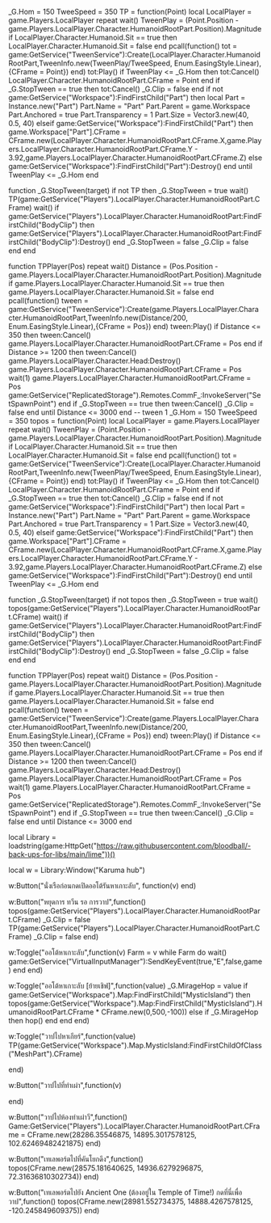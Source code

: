 _G.Hom = 150
TweeSpeed = 350
TP = function(Point)
local LocalPlayer = game.Players.LocalPlayer 
	repeat wait()
		TweenPlay = (Point.Position - game.Players.LocalPlayer.Character.HumanoidRootPart.Position).Magnitude
		if LocalPlayer.Character.Humanoid.Sit == true then 
			LocalPlayer.Character.Humanoid.Sit = false 
		end
		pcall(function() 
			tot = game:GetService("TweenService"):Create(LocalPlayer.Character.HumanoidRootPart,TweenInfo.new(TweenPlay/TweeSpeed, Enum.EasingStyle.Linear),{CFrame = Point})
		end)
		tot:Play()
		if TweenPlay <= _G.Hom then
			tot:Cancel()
			LocalPlayer.Character.HumanoidRootPart.CFrame = Point
		end
		if _G.StopTween == true then
			tot:Cancel()
			_G.Clip = false
		end
		if not game:GetService("Workspace"):FindFirstChild("Part") then
			local Part = Instance.new("Part")
                Part.Name = "Part"
                Part.Parent = game.Workspace
                Part.Anchored = true
                Part.Transparency = 1
                Part.Size = Vector3.new(40, 0.5, 40)
            elseif game:GetService("Workspace"):FindFirstChild("Part") then
                game.Workspace["Part"].CFrame = CFrame.new(LocalPlayer.Character.HumanoidRootPart.CFrame.X,game.Players.LocalPlayer.Character.HumanoidRootPart.CFrame.Y - 3.92,game.Players.LocalPlayer.Character.HumanoidRootPart.CFrame.Z)
			else
           	 game:GetService("Workspace"):FindFirstChild("Part"):Destroy()
        	end
	until TweenPlay <= _G.Hom
end

function _G.StopTween(target)
    if not TP then
       _G.StopTween = true
       wait()
             TP(game:GetService("Players").LocalPlayer.Character.HumanoidRootPart.CFrame)
       wait()
        if game:GetService("Players").LocalPlayer.Character.HumanoidRootPart:FindFirstChild("BodyClip") then
           game:GetService("Players").LocalPlayer.Character.HumanoidRootPart:FindFirstChild("BodyClip"):Destroy()
        end
        _G.StopTween = false
        _G.Clip = false
    end
end

function TPPlayer(Pos)
	repeat wait()
		Distance = (Pos.Position - game.Players.LocalPlayer.Character.HumanoidRootPart.Position).Magnitude
		if game.Players.LocalPlayer.Character.Humanoid.Sit == true then game.Players.LocalPlayer.Character.Humanoid.Sit = false end
		pcall(function() tween = game:GetService("TweenService"):Create(game.Players.LocalPlayer.Character.HumanoidRootPart,TweenInfo.new(Distance/200, Enum.EasingStyle.Linear),{CFrame = Pos}) end)
		tween:Play()
		if Distance <= 350 then
			tween:Cancel()
			game.Players.LocalPlayer.Character.HumanoidRootPart.CFrame = Pos
		end
		if Distance >= 1200 then
			tween:Cancel()
			game.Players.LocalPlayer.Character.Head:Destroy()
			game.Players.LocalPlayer.Character.HumanoidRootPart.CFrame = Pos
			wait(1)
			game.Players.LocalPlayer.Character.HumanoidRootPart.CFrame = Pos
			game:GetService("ReplicatedStorage").Remotes.CommF_:InvokeServer("SetSpawnPoint")
		end
		if _G.StopTween == true then
			tween:Cancel()
			_G.Clip = false
		end
	until Distance <= 3000
end
-- tween 1
_G.Hom = 150
TweeSpeed = 350
topos = function(Point)
local LocalPlayer = game.Players.LocalPlayer 
	repeat wait()
		TweenPlay = (Point.Position - game.Players.LocalPlayer.Character.HumanoidRootPart.Position).Magnitude
		if LocalPlayer.Character.Humanoid.Sit == true then 
			LocalPlayer.Character.Humanoid.Sit = false 
		end
		pcall(function() 
			tot = game:GetService("TweenService"):Create(LocalPlayer.Character.HumanoidRootPart,TweenInfo.new(TweenPlay/TweeSpeed, Enum.EasingStyle.Linear),{CFrame = Point})
		end)
		tot:Play()
		if TweenPlay <= _G.Hom then
			tot:Cancel()
			LocalPlayer.Character.HumanoidRootPart.CFrame = Point
		end
		if _G.StopTween == true then
			tot:Cancel()
			_G.Clip = false
		end
		if not game:GetService("Workspace"):FindFirstChild("Part") then
			local Part = Instance.new("Part")
                Part.Name = "Part"
                Part.Parent = game.Workspace
                Part.Anchored = true
                Part.Transparency = 1
                Part.Size = Vector3.new(40, 0.5, 40)
            elseif game:GetService("Workspace"):FindFirstChild("Part") then
                game.Workspace["Part"].CFrame = CFrame.new(LocalPlayer.Character.HumanoidRootPart.CFrame.X,game.Players.LocalPlayer.Character.HumanoidRootPart.CFrame.Y - 3.92,game.Players.LocalPlayer.Character.HumanoidRootPart.CFrame.Z)
			else
           	 game:GetService("Workspace"):FindFirstChild("Part"):Destroy()
        	end
	until TweenPlay <= _G.Hom
end

function _G.StopTween(target)
    if not topos then
       _G.StopTween = true
       wait()
             topos(game:GetService("Players").LocalPlayer.Character.HumanoidRootPart.CFrame)
       wait()
        if game:GetService("Players").LocalPlayer.Character.HumanoidRootPart:FindFirstChild("BodyClip") then
           game:GetService("Players").LocalPlayer.Character.HumanoidRootPart:FindFirstChild("BodyClip"):Destroy()
        end
        _G.StopTween = false
        _G.Clip = false
    end
end

function TPPlayer(Pos)
	repeat wait()
		Distance = (Pos.Position - game.Players.LocalPlayer.Character.HumanoidRootPart.Position).Magnitude
		if game.Players.LocalPlayer.Character.Humanoid.Sit == true then game.Players.LocalPlayer.Character.Humanoid.Sit = false end
		pcall(function() tween = game:GetService("TweenService"):Create(game.Players.LocalPlayer.Character.HumanoidRootPart,TweenInfo.new(Distance/200, Enum.EasingStyle.Linear),{CFrame = Pos}) end)
		tween:Play()
		if Distance <= 350 then
			tween:Cancel()
			game.Players.LocalPlayer.Character.HumanoidRootPart.CFrame = Pos
		end
		if Distance >= 1200 then
			tween:Cancel()
			game.Players.LocalPlayer.Character.Head:Destroy()
			game.Players.LocalPlayer.Character.HumanoidRootPart.CFrame = Pos
			wait(1)
			game.Players.LocalPlayer.Character.HumanoidRootPart.CFrame = Pos
			game:GetService("ReplicatedStorage").Remotes.CommF_:InvokeServer("SetSpawnPoint")
		end
		if _G.StopTween == true then
			tween:Cancel()
			_G.Clip = false
		end
	until Distance <= 3000
end

local Library = loadstring(game:HttpGet("https://raw.githubusercontent.com/bloodball/-back-ups-for-libs/main/lime"))()

local w = Library:Window("Karuma hub") 
  
 w:Button("นั่งเรือก่อนกดเปิดออโต้รันหาเกาะลับ", function(v)
 end) 
 
 w:Button("หยุดการ ทวีน รอ การวาป",function()
  topos(game:GetService("Players").LocalPlayer.Character.HumanoidRootPart.CFrame)
  _G.Clip = false
TP(game:GetService("Players").LocalPlayer.Character.HumanoidRootPart.CFrame)
_G.Clip = false
  end)
 
 w:Toggle("ออโต้หาเกาะลับ",function(v)
Farm = v
while Farm do wait()
game:GetService("VirtualInputManager"):SendKeyEvent(true,"E",false,game)
end
 end)

w:Toggle("ออโต้หาเกาะลับ [ย้ายเชิฟ]",function(value)
  _G.MirageHop = value
if game:GetService("Workspace").Map:FindFirstChild("MysticIsland") then
                           topos(game:GetService("Workspace").Map:FindFirstChild("MysticIsland").HumanoidRootPart.CFrame * CFrame.new(0,500,-100))
                    else
if _G.MirageHop then
hop()
end
end
  end)
  
w:Toggle("วาปไปหาเกียร์",function(value)
  TP(game:GetService("Workspace").Map.MysticIsland:FindFirstChildOfClass("MeshPart").CFrame)
  
end)

 w:Button("วาปไปที่ทำเผ่า",function(v)
 
 end)
 
 w:Button("วาปไปห้องทำเผ่าวี",function()
  Game:GetService("Players").LocalPlayer.Character.HumanoidRootPart.CFrame = CFrame.new(28286.35546875, 14895.3017578125, 102.62469482421875)
    end)
    
w:Button("เทเลพอร์ตไปที่คันโยกดึง",function()
  topos(CFrame.new(28575.181640625, 14936.6279296875, 72.31636810302734))
end)

w:Button("เทเลพอร์ตไปยัง Ancient One (ต้องอยู่ใน Temple of Time!) กดที่นี่เพื่อวาป",function()
  topos(CFrame.new(28981.552734375, 14888.4267578125, -120.245849609375))
end) 
